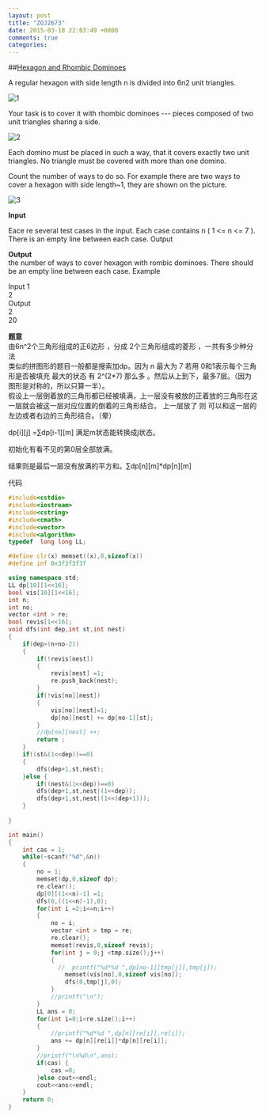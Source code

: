 ```yaml
---
layout: post
title: "ZOJ2673"
date: 2015-03-18 22:03:49 +0800
comments: true
categories: 
---
```

##[Hexagon and Rhombic Dominoes](http://acm.zju.edu.cn/onlinejudge/showProblem.do?problemCode=2673)

A regular hexagon with side length n is divided into 6n2 unit triangles.

![1](http://acm.zju.edu.cn/onlinejudge/showImage.do?name=0000%2F2673%2FDP1.gif)


Your task is to cover it with rhombic dominoes --- pieces composed of two unit triangles sharing a side.

![2](http://acm.zju.edu.cn/onlinejudge/showImage.do?name=0000%2F2673%2FDP2.gif)

Each domino must be placed in such a way, that it covers exactly two unit triangles. No triangle must be covered with more than one domino.

Count the number of ways to do so. For example there are two ways to cover a hexagon with side length~1, they are shown on the picture.

![3](http://acm.zju.edu.cn/onlinejudge/showImage.do?name=0000%2F2673%2FDP3.gif)

__Input__

Eace re several test cases in the input. Each case contains n ( 1 <= n <= 7 ). There is an empty line between each case.
Output

__Output__   
the number of ways to cover hexagon with rombic dominoes. There should be an empty line between each case.
Example

Input
1  
2  
Output  
2  
20

**题意**  
由6n^2个三角形组成的正6边形 ，分成 2个三角形组成的菱形 ，一共有多少种分法  
类似的拼图形的题目一般都是搜索加dp。因为 n 最大为 7 若用 0和1表示每个三角形是否被填充
最大的状态 有 2^(2*7) 那么多 。然后从上到下，最多7层。（因为图形是对称的，所以只算一半）。  
假设上一层倒着放的三角形都已经被填满，上一层没有被放的正着放的三角形在这一层就会被这一层对应位置的倒着的三角形结合。 上一层放了 则 可以和这一层的左边或者右边的三角形结合。（晕）

dp[i][j] =∑dp[i-1][m]  满足m状态能转换成j状态。

初始化有看不见的第0层全部放满。

结果则是最后一层没有放满的平方和。∑dp[n][m]*dp[n][m]

代码  
```cpp
#include<cstdio>
#include<iostream>
#include<cstring>
#include<cmath>
#include<vector>
#include<algorithm>
typedef  long long LL;

#define clr(x) memset((x),0,sizeof(x))
#define inf 0x3f3f3f3f

using namespace std;
LL dp[10][1<<16];
bool vis[10][1<<16];
int n;
int no;
vector <int > re;
bool revis[1<<16];
void dfs(int dep,int st,int nest)
{
    if(dep>(n+no-2))
    {
        if(!revis[nest])
        {
            revis[nest] =1;
            re.push_back(nest);
        }
        if(!vis[no][nest])
        {
            vis[no][nest]=1;
            dp[no][nest] += dp[no-1][st];
        }
        //dp[no][nest] ++;
        return ;
    }
    if((st&(1<<dep))==0)
    {
        dfs(dep+1,st,nest);
    }else {
        if((nest&(1<<dep))==0)
        dfs(dep+1,st,nest|(1<<dep));
        dfs(dep+1,st,nest|(1<<(dep+1)));
    }
    
}

int main()
{
    int cas = 1;
    while(~scanf("%d",&n))
    {
        no = 1;
        memset(dp,0,sizeof dp);
        re.clear();
        dp[0][(1<<n)-1] =1;
        dfs(0,((1<<n)-1),0);
        for(int i =2;i<=n;i++)
        {
            no = i;
            vector <int > tmp = re;
            re.clear();
            memset(revis,0,sizeof revis);
            for(int j = 0;j <tmp.size();j++) 
            {
              //  printf("%d*%d ",dp[no-1][tmp[j]],tmp[j]);
                memset(vis[no],0,sizeof vis[no]);
                dfs(0,tmp[j],0);
            }
            //printf("\n");
        }
        LL ans = 0;
        for(int i=0;i<re.size();i++)
        {
            //printf("%d*%d ",dp[n][re[i]],re[i]);
            ans += dp[n][re[i]]*dp[n][re[i]];
        }
        //printf("\n%d\n",ans);
        if(cas) {
            cas =0;
        }else cout<<endl;
        cout<<ans<<endl;
    }
    return 0;
}

```
